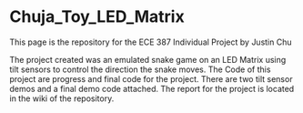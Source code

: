 # Chuja_Toy_LED_Matrix

This page is the repository for the ECE 387 Individual Project by Justin Chu

The project created was an emulated snake game on an LED Matrix using tilt sensors to control the direction the snake moves.
The Code of this project are progress and final code for the project. There are two tilt sensor demos and a final demo code attached. The report for the project is located in the wiki of the repository.

